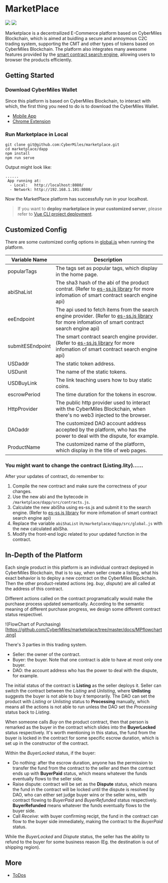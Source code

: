 # MarketPlace
<img src="https://img.shields.io/badge/framework-Vue.js-green"> 
<img src="https://img.shields.io/badge/lang-EN-blue">

Marketplace is a decentrailized E-Commerce platform based on CyberMiles Blockchain, which is aimed at buidling a secure and annoymous C2C trading system, supporting the CMT and other types of tokens based on CyberMiles Blockchain. The platform also integrates many awesome features provided by the [smart contract search engine](https://github.com/second-state/smart-contract-search-engine), allowing users to browser the products efficiently.

## Getting Started

### Download CyberMiles Wallet

Since this platform is based on CyberMiles Blockchain, to interact with which, the first thing you need to do is to download the CyberMiles Wallet.

- [Mobile App](https://app.cybermiles.io/)
- [Chrome Extension](https://chrome.google.com/webstore/detail/venus/hmiddckbbijmdkamphkgkelnjjdkicck)

### Run Marketplace in Local

```
git clone git@github.com:CyberMiles/marketplace.git
cd marketplace/dapp
npm install
npm run serve
```
Output might look like:
```
......
 App running at:
  - Local:   http://localhost:8080/ 
  - Network: http://192.168.1.101:8080/

```
Now the MarketPlace platform has successfully run in your localhost.


> If you want to **deploy marketplace in your customized server**, please refer to [Vue CLI project deployment](https://cli.vuejs.org/guide/deployment.html).

## Customized Config

There are some customized config options in [global.js]() when running the platform.

| Variable Name    | Description |
|------------------|-------------|
| popularTags      | The tags set as popular tags, which display in the home page. |
| abiShaList | The sha3 hash of the abi of the product contrat. (Refer to [es-ss.js library](https://github.com/second-state/es-ss.js#sha-an-abi) for more infomation of smart contract search engine api) |
|eeEndpoint|  The api used to fetch items from the search engine provider. (Refer to [es-ss.js library](https://github.com/second-state/es-ss.js#sha-an-abi) for more infomation of smart contract search engine api)|
|submitESEndpoint| The smart contract search engine provider. (Refer to [es-ss.js library](https://github.com/second-state/es-ss.js#sha-an-abi) for more infomation of smart contract search engine api)|
|USDaddr| The static token address. |
|USDunit| The name of the static tokens.|
|USDBuyLink| The link teaching users how to buy static coins. |
|escrowPeriod| The time duration for the tokens in escrow. |
|HttpProvider| The public http provider used to interact with the CyberMiles Blockchain, when there's no web3 injected to the browser.|
|DAOaddr| The customized DAO account address accepted by the platform, who has the power to deal with the dispute, for example.|
|ProductName| The customized name of the platform, which display in the title of web pages.|

### You might want to change the contract (Listing.lity)......

After your updates of contract, do remember to:
1. Compile the new contract and make sure the correctness of your changes.
2. Use the new abi and the bytecode in ``/marketplace/dapp/src/contracts.js``.
3. Calculate the new abiSha using es-ss.js and submit it to the search engine. (Refer to [es-ss.js library](https://github.com/second-state/es-ss.js#sha-an-abi) for more infomation of smart contract search engine api)
4. Replace the variable ``abiShaList`` in``/marketplace/dapp/src/global.js`` with the new calculated abiSha.
5. Modify the front-end logic related to your updated function in the contract.


## In-Depth of the Platform

Each single product in this platform is an individual contract deployed in CyberMiles Blockchain, that is to say, when seller create a listing, what his exact behavior is to deploy a new contract on the CyberMiles Blockchain. Then the other product-related actions (eg. *buy*, *dispute*) are all called at the address of this contract. 

Different actions called on the contract programatically would make the purchase process updated semantically. According to the semantic meaning of different purchase progress, we design some different contract status respectivel. 

!(FlowChart of Purchasing)[https://github.com/CyberMiles/marketplace/tree/master/docs/MPflowchart.png]

There's 3 parties in this trading system.

- Seller: the owner of the contract.
- Buyer: the buyer. Note that one contract is able to have at most only one buyer.
- DAO: the account address who has the power to deal with the dispute, for example.

The initial status of the contract is **Listing** as the seller deploys it. Seller can switch the contract between the *Listing* and *Unlisting*, where **Unlisting** suggests the buyer is not able to buy it temporarily. The DAO can set the product with *Listing* or *Unlisting* status to **Processing** manually, which means all the actions is not able to run unless the DAO set the *Processing* status back to *Listing*.

When someone calls *Buy* on the product contract, then that person is remarked as the buyer in the contract which slides into the **BuyerLocked** status respectively. It's worth mentioning in this status, the fund from the buyer is locked in the contract for some specific escrow duration, which is set up in the constructor of the contract.

Within the *BuyerLocked* status, if the buyer:
- Do nothing: after the escrow duration, anyone has the permission to transfer the fund from the contract to the seller and then the contract ends up with **BuyerPaid** status, which means whatever the funds eventually flows to the seller side.
- Raise dispute: contract will be set as the **Dispute** status, which means the fund in the contract will be locked until the dispute is resolved by DAO, who can either set judge buyer wins or the seller wins, with contract flowing to *BuyerPaid* and *BuyerRefunded* status respectively. **BuyerRefunded** means whatever the funds eventually flows to the buyer side.
- Call *Receive*: with buyer confirming recipt, the fund in the contract can flow to the buyer side immediately, making the contract to the *BuyerPaid* status.

While the *BuyerLocked* and *Dispute* status, the seller has the ability to refund to the buyer for some business reason (Eg. the destination is out of shipping region).

## More

- [ToDos](https://github.com/CyberMiles/marketplace/tree/master/docs/TODO.md)